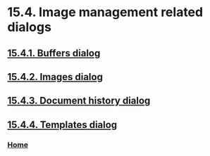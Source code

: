 # 15.4. Image management related dialogs

## [15.4.1. Buffers dialog](./15-04-01-buffers-dialog.md)
## [15.4.2. Images dialog](./15-04-02-images-dialog.md)
## [15.4.3. Document history dialog](./15-04-03-document-history-dialog.md)
## [15.4.4. Templates dialog](./15-04-04-templates-dialog.md)

### [Home](./00-home.md)

